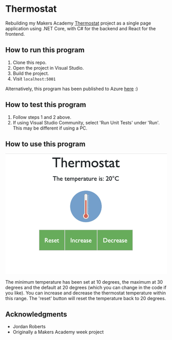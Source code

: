 # Thermostat

Rebuilding my Makers Academy <a href="https://github.com/jordantroberts/thermostat-js">Thermostat</a> project as a single page application using .NET Core, with C# for the backend and React for the frontend.

## How to run this program

1. Clone this repo.
2. Open the project in Visual Studio.
3. Build the project.
4. Visit `localhost:5001`

Alternatively, this program has been published to Azure <a href="https://thermostattestproject.azurewebsites.net/">here</a> :)

## How to test this program

1. Follow steps 1 and 2 above.
2. If using Visual Studio Community, select 'Run Unit Tests' under 'Run'. This may be different if using a PC.

## How to use this program

<div align="center">
    <img src="./ThermostatDotNet/ClientApp/public/Screenshot.png" width="600px"</img>
</div>

The minimum temperature has been set at 10 degrees, the maximum at 30 degrees and the default at 20 degrees (which you can change in the code if you like). You can increase and decrease the thermostat temperature within this range. The 'reset' button will reset the temperature back to 20 degrees.

## Acknowledgments
- Jordan Roberts
- Originally a Makers Academy week project
